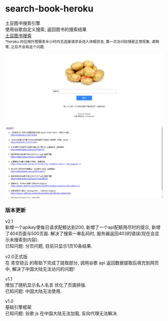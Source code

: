 # search-book-heroku
土豆图书搜索引擎<br>
使用谷歌自定义搜索, 返回图书的搜索结果<br>
<a href="https://search-books.herokuapp.com/">土豆图书搜索</a><br>
<small>*heroku 的应用托管服务半小时内无连接请求会进入休眠状态, 第一次访问较慢是正常现象, 请稍等, 之后不会有这个问题.</small>


![搜索引擎](https://raw.githubusercontent.com/justsweetpotato/makedown-img-store/master/search/10.png)
![搜索结果](https://raw.githubusercontent.com/justsweetpotato/makedown-img-store/master/search/11.png)



### 版本更新
v2.1<br>
新增一个apikey使每日请求配额达到200, 新增了一个api配额用尽时的提示, 新增了404页面与500页面. 解决了搜索一串乱码时, 服务器返回403的错误(现在会显示未搜索到内容).<br>
已知问题: 分页问题, 目前只显示1页10条结果.

v2.0正式版<br>
在 青空锁云 的帮助下完成了提取部分, 调用谷歌 api 返回数据提取后填充到网页中, 解决了中国大陆无法访问的问题!

v1.1<br>
增加了随机显示名人名言 优化了页面排版.<br>
已知问题: 中国大陆无法使用.

v1.0<br>
基础引擎框架<br>
已知问题: 谷歌 js 在中国大陆无法加载, 反向代理无法解决.<br>


